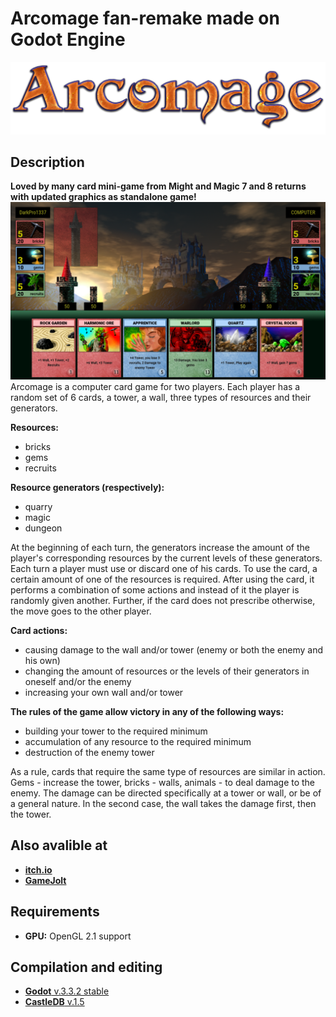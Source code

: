 # Arcomage fan-remake made on Godot Engine
![Arcomage Logo](images/arcomage_logo.png)
## Description
**Loved by many card mini-game from Might and Magic 7 and 8 returns with updated graphics as standalone game!**
![Arcomage Screenshot](images/arcomage_tn.png)
Arcomage is a computer card game for two players. Each player has a random set of 6 cards, a tower, a wall, three types of resources and their generators.

**Resources:**
* bricks
* gems
* recruits

**Resource generators (respectively):**
* quarry
* magic
* dungeon

At the beginning of each turn, the generators increase the amount of the player's corresponding resources by the current levels of these generators. Each turn a player must use or discard one of his cards. To use the card, a certain amount of one of the resources is required. After using the card, it performs a combination of some actions and instead of it the player is randomly given another. Further, if the card does not prescribe otherwise, the move goes to the other player.

**Card actions:**
* causing damage to the wall and/or tower (enemy or both the enemy and his own)
* changing the amount of resources or the levels of their generators in oneself and/or the enemy
* increasing your own wall and/or tower

**The rules of the game allow victory in any of the following ways:**
* building your tower to the required minimum
* accumulation of any resource to the required minimum
* destruction of the enemy tower

As a rule, cards that require the same type of resources are similar in action. Gems - increase the tower, bricks - walls, animals - to deal damage to the enemy. The damage can be directed specifically at a tower or wall, or be of a general nature. In the second case, the wall takes the damage first, then the tower.

## Also avalible at
* [**itch.io**](https://darkpro1337.itch.io/arcomage)
* [**GameJolt**](https://gamejolt.com/games/arcomage/537808)

## Requirements
* **GPU:** OpenGL 2.1 support

## Compilation and editing
* [**Godot** v.3.3.2 stable](https://downloads.tuxfamily.org/godotengine/3.3.2/)
* [**CastleDB** v.1.5](http://castledb.org/)